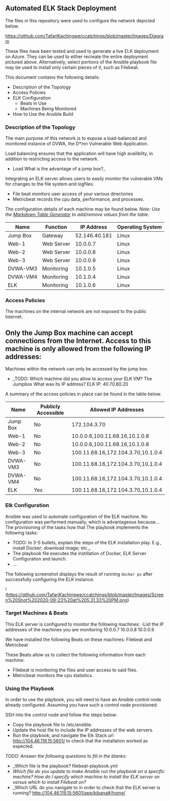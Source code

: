 ## Automated ELK Stack Deployment

The files in this repository were used to configure the network depicted below.

https://github.com/TafariKachingwe/ccatchings/blob/master/Images/Diagram

These files have been tested and used to generate a live ELK deployment on Azure. They can be used to either recreate the entire deployment pictured above. Alternatively, select portions of the Ansible playbook file may be used to install only certain pieces of it, such as Filebeat.


This document contains the following details:
- Description of the Topology
- Access Policies
- ELK Configuration
  - Beats in Use
  - Machines Being Monitored
- How to Use the Ansible Build


### Description of the Topology

The main purpose of this network is to expose a load-balanced and monitored instance of DVWA, the D*mn Vulnerable Web Application.

Load balancing ensures that the application will have high availibilty, in addition to restricting access to the network.
- Load  What is the advantage of a jump box?_

Integrating an ELK server allows users to easily monitor the vulnerable VMs for changes to the file system and logfiles.
- File beat monitors user access of your various directories 
- Metricbeat records the cpu data, performance, and processes. 

The configuration details of each machine may be found below.
_Note: Use the [Markdown Table Generator](http://www.tablesgenerator.com/markdown_tables) to add/remove values from the table_.

| Name     | Function | IP Address  | Operating System|
|----------|----------|-------------|-----------------|
| Jump Box | Gateway  |52.146.40.181|Linux            |
| Web-1    |Web Server|10.0.0.7     |Linux            |
| Web-2    |Web Server|10.0.0.8     |Linux            |
| Web-3    |Web Server|10.0.0.9     |Linux            |
| DVWA-VM3 |Monitoring|10.1.0.5     |Linux            |
| DVWA-VM4 |Monitoring|10.1.0.4     |Linux            |
| ELK      |Monitoring|10.1.0.6     |Linux            |
### Access Policies

The machines on the internal network are not exposed to the public Internet. 

Only the Jump Box machine can accept connections from the Internet. Access to this machine is only allowed from the following IP addresses:
- 

Machines within the network can only be accessed by the jump box.
- _TODO: Which machine did you allow to access your ELK VM? The Jumpbox What was its IP address? ELK IP: 40.70.80.20

A summary of the access policies in place can be found in the table below.

| Name     | Publicly Accessible| Allowed IP Addresses              |
|----------|--------------------|-----------------------------------|
| Jump Box | No                 | 172.104.3.70                      |
| Web-1    | No                 | 10.0.0.6,100.11.68.16,10.1.0.8    |
| Web-2    | No                 | 10.0.0.6,100.11.68.16,10.1.0.8    |
| Web-3    | No                 | 100.11.68.16,172.104.3.70,10.1.0.4|
| DVWA-VM3 | No                 | 100.11.68.16,172.104.3.70,10.1.0.4|
| DVWA-VM4 | No                 | 100.11.68.16,172.104.3.70,10.1.0.4|
| ELK      | Yes                | 100.11.68.16,172.104.3.70,10.1.0.4|

### Elk Configuration

Ansible was used to automate configuration of the ELK machine. No configuration was performed manually, which is advantageous because...
The provisioning of the tasks how that
The playbook implements the following tasks:
- TODO: In 3-5 bullets, explain the steps of the ELK installation play. E.g., install Docker; download image; etc._
-  The playbook file executes the instillation of Docker, ELK Server Configuration and launch. 
- ...

The following screenshot displays the result of running `docker ps` after successfully configuring the ELK instance.

!(https://github.com/TafariKachingwe/ccatchings/blob/master/Images/Screen%20Shot%202020-09-23%20at%205.31.33%20PM.png)

### Target Machines & Beats
This ELK server is configured to monitor the following machines:
-List the IP addresses of the machines you are monitoring
10.0.0.7
10.0.0.8
10.0.0.9



We have installed the following Beats on these machines:
Filebeat and Metricbeat

These Beats allow us to collect the following information from each machine:
- Filebeat is monitoring the files and user access to said files.
- Metricbeat monitors the cpu statistics.



### Using the Playbook
In order to use the playbook, you will need to have an Ansible control node already configured. Assuming you have such a control node provisioned: 

SSH into the control node and follow the steps below:
- Copy the playbook file to /etc/ansible.
- Update the host file to include the IP addresses of the web servers.
- Run the playbook, and navigate the Elk Stack url http://104.46.119.15:5601/ to check that the installation worked as expected.

_TODO: Answer the following questions to fill in the blanks:_
- _Which file is the playbook? filebeat-playbook.yml
- _Which file do you update to make Ansible run the playbook on a specific machine? How do I specify which machine to install the ELK server on versus which to install Filebeat on?_
- _Which URL do you navigate to in order to check that the ELK server is running?
http://104.46.119.15:5601/app/kibana#/home/
